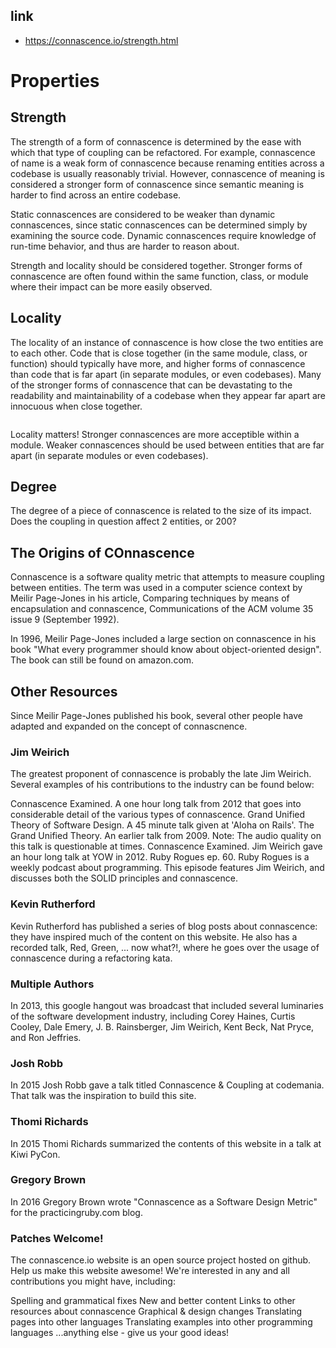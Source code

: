 ## link

- https://connascence.io/strength.html

# Properties

## Strength

The strength of a form of connascence is determined by the ease with which that type of coupling can be refactored. For example, connascence of name is a weak form of connascence because renaming entities across a codebase is usually reasonably trivial. However, connascence of meaning is considered a stronger form of connascence since semantic meaning is harder to find across an entire codebase.

Static connascences are considered to be weaker than dynamic connascences, since static connascences can be determined simply by examining the source code. Dynamic connascences require knowledge of run-time behavior, and thus are harder to reason about.

Strength and locality should be considered together. Stronger forms of connascence are often found within the same function, class, or module where their impact can be more easily observed.

## Locality

The locality of an instance of connascence is how close the two entities are to each other. Code that is close together (in the same module, class, or function) should typically have more, and higher forms of connascence than code that is far apart (in separate modules, or even codebases). Many of the stronger forms of connascence that can be devastating to the readability and maintainability of a codebase when they appear far apart are innocuous when close together.

![]()

Locality matters! Stronger connascences are more acceptible within a module. Weaker connascences should be used between entities that are far apart (in separate modules or even codebases).

## Degree

The degree of a piece of connascence is related to the size of its impact. Does the coupling in question affect 2 entities, or 200?

## The Origins of COnnascence

Connascence is a software quality metric that attempts to measure coupling between entities. The term was used in a computer science context by Meilir Page-Jones in his article, Comparing techniques by means of encapsulation and connascence, Communications of the ACM volume 35 issue 9 (September 1992).

In 1996, Meilir Page-Jones included a large section on connascence in his book "What every programmer should know about object-oriented design". The book can still be found on amazon.com.

## Other Resources

Since Meilir Page-Jones published his book, several other people have adapted and expanded on the concept of connascnence.

### Jim Weirich

The greatest proponent of connascence is probably the late Jim Weirich. Several examples of his contributions to the industry can be found below:

Connascence Examined. A one hour long talk from 2012 that goes into considerable detail of the various types of connascence.
Grand Unified Theory of Software Design. A 45 minute talk given at 'Aloha on Rails'.
The Grand Unified Theory. An earlier talk from 2009. Note: The audio quality on this talk is questionable at times.
Connascence Examined. Jim Weirich gave an hour long talk at YOW in 2012.
Ruby Rogues ep. 60. Ruby Rogues is a weekly podcast about programming. This episode features Jim Weirich, and discusses both the SOLID principles and connascence.

### Kevin Rutherford

Kevin Rutherford has published a series of blog posts about connascence: they have inspired much of the content on this website. He also has a recorded talk, Red, Green, ... now what?!, where he goes over the usage of connascence during a refactoring kata.

### Multiple Authors

In 2013, this google hangout was broadcast that included several luminaries of the software development industry, including Corey Haines, Curtis Cooley, Dale Emery, J. B. Rainsberger, Jim Weirich, Kent Beck, Nat Pryce, and Ron Jeffries.

### Josh Robb

In 2015 Josh Robb gave a talk titled Connascence & Coupling at codemania. That talk was the inspiration to build this site.

### Thomi Richards

In 2015 Thomi Richards summarized the contents of this website in a talk at Kiwi PyCon.

### Gregory Brown

In 2016 Gregory Brown wrote "Connascence as a Software Design Metric" for the practicingruby.com blog.

### Patches Welcome!

The connascence.io website is an open source project hosted on github. Help us make this website awesome! We're interested in any and all contributions you might have, including:

Spelling and grammatical fixes
New and better content
Links to other resources about connascence
Graphical & design changes
Translating pages into other languages
Translating examples into other programming languages
...anything else - give us your good ideas!
